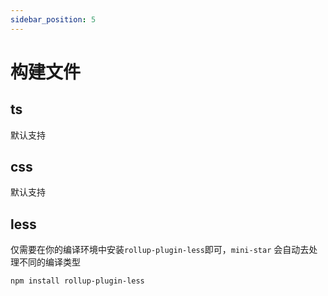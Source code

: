 ```yaml
---
sidebar_position: 5
---
```


# 构建文件

## ts

默认支持

## css

默认支持

## less

仅需要在你的编译环境中安装`rollup-plugin-less`即可，`mini-star` 会自动去处理不同的编译类型

```
npm install rollup-plugin-less
```

